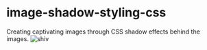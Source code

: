 # image-shadow-styling-css
Creating captivating images through CSS shadow effects behind the images.
![shiv](https://github.com/coderhg05/image-shadow-styling-css/assets/137421732/6e640a60-fa0e-4d17-9e18-cd493678d996)
